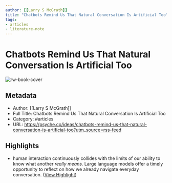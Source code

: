 ```yaml
---
author: [[Larry S McGrath]]
title: "Chatbots Remind Us That Natural Conversation Is Artificial Too"
tags: 
- articles
- literature-note
---
```

# Chatbots Remind Us That Natural Conversation Is Artificial Too

![rw-book-cover](https://omicron.aeon.co/images/0ec8135c-1feb-4cdc-9bff-038d59dd3f70/2700x1530.jpg)

## Metadata
- Author: [[Larry S McGrath]]
- Full Title: Chatbots Remind Us That Natural Conversation Is Artificial Too
- Category: #articles
- URL: https://psyche.co/ideas/chatbots-remind-us-that-natural-conversation-is-artificial-too?utm_source=rss-feed

## Highlights
- human interaction continuously collides with the limits of our ability to know what another *really means.* Large language models offer a timely opportunity to reflect on how we already navigate everyday conversation. ([View Highlight](https://read.readwise.io/read/01h6p0ranvfmw2tzkfsx7a1dtv))
